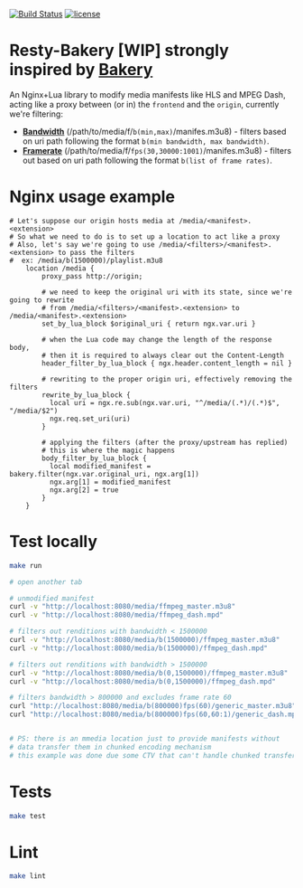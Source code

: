 [![Build Status](https://travis-ci.org/leandromoreira/resty-bakery.svg?branch=master)](https://travis-ci.org/leandromoreira/resty-bakery) [![license](https://img.shields.io/badge/license-BSD--3--Clause-blue.svg)](https://img.shields.io/badge/license-BSD--3--Clause-blue.svg)

# Resty-Bakery [WIP] strongly inspired by [Bakery](https://github.com/cbsinteractive/bakery)

An Nginx+Lua library to modify media manifests like HLS and MPEG Dash, acting like a proxy between (or in) the `frontend` and the `origin`, currently we're filtering:

* [**Bandwidth**](https://github.com/cbsinteractive/bakery/blob/master/docs/filters/bandwidth.md) (/path/to/media/f/`b(min,max)`/manifes.m3u8) - filters based on uri path following the format `b(min bandwidth, max bandwidth)`.
* [**Framerate**](https://github.com/cbsinteractive/bakery/blob/master/docs/filters/frame-rate.md) (/path/to/media/f/`fps(30,30000:1001)`/manifes.m3u8) - filters out based on uri path following the format `b(list of frame rates)`.

# Nginx usage example


```nginx
# Let's suppose our origin hosts media at /media/<manifest>.<extension>
# So what we need to do is to set up a location to act like a proxy
# Also, let's say we're going to use /media/<filters>/<manifest>.<extension> to pass the filters
#  ex: /media/b(1500000)/playlist.m3u8
    location /media {
        proxy_pass http://origin;

        # we need to keep the original uri with its state, since we're going to rewrite
        # from /media/<filters>/<manifest>.<extension> to /media/<manifest>.<extension>
        set_by_lua_block $original_uri { return ngx.var.uri }

        # when the Lua code may change the length of the response body,
        # then it is required to always clear out the Content-Length
        header_filter_by_lua_block { ngx.header.content_length = nil }

        # rewriting to the proper origin uri, effectively removing the filters
        rewrite_by_lua_block {
          local uri = ngx.re.sub(ngx.var.uri, "^/media/(.*)/(.*)$", "/media/$2")
          ngx.req.set_uri(uri)
        }

        # applying the filters (after the proxy/upstream has replied)
        # this is where the magic happens
        body_filter_by_lua_block {
          local modified_manifest = bakery.filter(ngx.var.original_uri, ngx.arg[1])
          ngx.arg[1] = modified_manifest
          ngx.arg[2] = true
        }
    }
```

# Test locally

```bash
make run

# open another tab

# unmodified manifest
curl -v "http://localhost:8080/media/ffmpeg_master.m3u8"
curl -v "http://localhost:8080/media/ffmpeg_dash.mpd"

# filters out renditions with bandwidth < 1500000
curl -v "http://localhost:8080/media/b(1500000)/ffmpeg_master.m3u8"
curl -v "http://localhost:8080/media/b(1500000)/ffmpeg_dash.mpd"

# filters out renditions with bandwidth > 1500000
curl -v "http://localhost:8080/media/b(0,1500000)/ffmpeg_master.m3u8"
curl -v "http://localhost:8080/media/b(0,1500000)/ffmpeg_dash.mpd"

# filters bandwidth > 800000 and excludes frame rate 60
curl "http://localhost:8080/media/b(800000)fps(60)/generic_master.m3u8"
curl "http://localhost:8080/media/b(800000)fps(60,60:1)/generic_dash.mpd"


# PS: there is an mmedia location just to provide manifests without
# data transfer them in chunked encoding mechanism
# this example was done due some CTV that can't handle chunked transfer encoding
```

# Tests

```bash
make test
```

# Lint

```bash
make lint
```


